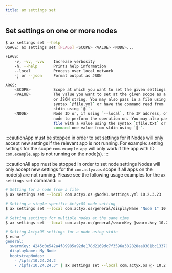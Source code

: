 ```yaml
---
title: ax settings set
---
```


## Set settings on one or more nodes

```bash
$ ax settings set --help
USAGE: ax settings set [FLAGS] <SCOPE> <VALUE> <NODE>...

FLAGS:
    -v, -vv, -vvv    Increase verbosity
    -h, --help       Prints help information
    --local          Process over local network
    -j or --json     Format output as JSON

ARGS:
    <SCOPE>          Scope at which you want to set the given settings.
    <VALUE>          The value you want to set at the given scope as a YAML
                     or JSON string. You may also pass in a file using the
                     syntax `@file.yml` or have the command read from
                     stdin using `@-`.
    <NODE>           Node ID or, if using `--local`, the IP address, of the
                     node to perform the operation on. You may also pass in a
                     file with a value using the syntax `@file.txt` or have the 
                     command one value from stdin using `@-`.
```

:::cautionApp must be stopped in order to set settings for it
Nodes will only accept new settings if the relevant app is not running. For example: setting settings for the scope `com.example.app` will only work if the app with ID `com.example.app` is not running on the node(s).
:::

:::cautionAll app must be stopped in order to set node settings
Nodes will only accept new settings for the `com.actyx.os` scope if all apps on the node(s) are not running.
Please see the following usage examples for the `ax settings set` command:
:::

```bash
# Setting for a node from a file
$ ax settings set --local com.actyx.os @Node1.settings.yml 10.2.3.23

# Setting a single specific ActyxOS node setting
$ ax settings set --local com.actyx.os/general/displayName "Node 1" 10.2.3.23

# Setting settings for multiple nodes at the same time
$ ax settings set --local com.actyx.os/general/swarmKey @swarm.key 10.2.3.23 10.2.3.24

# Setting ActyxOS settings for a node using stdin
$ echo "
general:
  swarmKey: 4245c0e542a4f89985a92de178d2169dc7f3596a382828aa8381bc13370e9880
  displayName: My Node
  bootstrapNodes:
    - /ipfs/10.24.24.2
    - /ipfs/10.24.24.3" | ax settings set --local com.actyx.os @- 10.2.3.23
```
